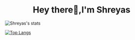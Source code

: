 <h1 align="center">Hey there👋,I'm Shreyas</h1>



![Shreyas's stats](https://github-readme-stats.vercel.app/api?username=shreyazz&show_icons=true&theme=tokyonight)

[![Top Langs](https://github-readme-stats.vercel.app/api/top-langs/?username=shreyazz&layout=compact)](https://github.com/shreyazz/github-readme-stats)
